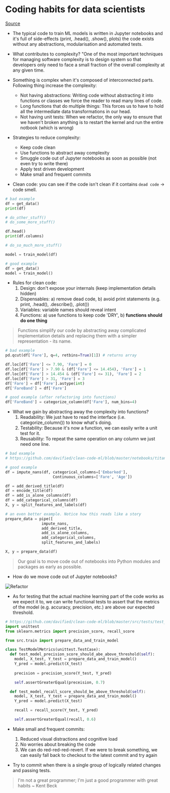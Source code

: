 # Coding habits for data scientists

[Source](https://www.thoughtworks.com/insights/blog/coding-habits-data-scientists)

* The typical code to train ML models is written in Jupyter notebooks and it's
  full of side-effects (print, .head(), .show(), plots) the code exists without
  any abstractions, modularisation and automated tests.

* What contributes to complexity? "One of the most important techniques for
  managing software complexity is to design system so that developers only need
  to face a small fraction of the overall complexity at any given time.

* Something is complex when it's composed of interconnected parts. Following
  thing increase the complexity:
  - Not having abstractions: Writing code without abstracting it into functions
    or classes we force the reader to read many lines of code.
  - Long functions that do multiple things: This forces us to have to hold all
    the intermediate data transformations in our head.
  - Not having unit tests: When we refactor, the only way to ensure that we
    haven't broken anything is to restart the kernel and run the entire notbook
    (which is wrong)

* Strategies to reduce complexity:
  * Keep code clean
  * Use functions to abstract away complexity
  * Smuggle code out of Jupyter notebooks as soon as possible (not even try to
    write there)
  * Apply test driven development
  * Make small and frequent commits

* Clean code: you can see if the code isn't clean if it contains `dead code` ->
  code smell.

```py
# bad example
df = get_data()
print(df)

# do_other_stuff()
# do_some_more_stuff()

df.head()
print(df.columns)

# do_so_much_more_stuff()

model = train_model(df)

# good example
df = get_data()
model = train_model()
```
* Rules for clean code:
  1. Design: don't expose your internals (keep implementation details hidden)
  2. Dispensables: a) remove dead code, b) avoid print statements (e.g. print,
     .head(), .describe(), .plot())
  3. Variables: variable names should reveal intent
  4. Functions: a) use functions to keep code 'DRY', b) **functions should do one thing**

> Functions simplify our code by abstracting away complicated implementation
  details and replacing them with a simpler representation - its name.

```py
# bad example
pd.qcut(df['Fare'], q=4, retbins=True)[1]) # returns array

df.loc[df['Fare'] <= 7.90, 'Fare'] = 0
df.loc[df['Fare'] > 7.90 & (df['Fare'] <= 14.454), 'Fare'] = 1
df.loc[df['Fare'] > 14.454 & (df['Fare'] <= 31), 'Fare'] = 2
df.loc[df['Fare'] > 31, 'Fare'] = 3
df['Fare'] = df['Fare'].astype(int)
df['FareBand'] = df['Fare']

# good example (after refactoring into functions)
df['FareBand'] = categorize_column(df['Fare'], num_bins=4)
``` 

* What we gain by abstracting away the complexity into functions?
  1. Readability: We just have to read the interface (i.e. categorize_column())
     to know what's doing.
  2. Testability: Because it's now a function, we can easily write a unit test
     for it.
  3. Reusability: To repeat the same operation on any column we just need one
     line.

```py
# bad example
# https://github.com/davified/clean-code-ml/blob/master/notebooks/titanic-notebook-1.ipynb

# good example
df = impute_nans(df, categorical_columns=['Embarked'],
                     Continuous_columns=['Fare', 'Age'])

df = add_derived_title(df)
df = encode_title(df)
df = add_is_alone_columns(df)
df = add_categorical_columns(df)
X, y = split_features_and_labels(df)

# an even better example. Notice how this reads like a story
prepare_data = pipe([
                impute_nans,
                add_derived_title,
                add_is_alone_columns,
                add_categorical_columns,
                split_features_and_labels)

X, y = prepare_data(df)
```

> Our goal is to move code out of notebooks into Python modules and packages as
> early as possible.

* How do we move code out of Jupyter notebooks?

![Refactor](https://insights-images.thoughtworks.com/Screenshot202019101620at20100518_df186104d85da2fc7cd6080b96327600.png)

* As for testing that the actual machine learning part of the code works as we
  expect it to, we can write functional tests to assert that the metrics of the
  model (e.g. accuracy, precision, etc.) are above our expected threshold.

```py
# https://github.com/davified/clean-code-ml/blob/master/src/tests/test_model_metrics.py
import unittest
from sklearn.metrics import precision_score, recall_score

from src.train import prepare_data_and_train_model

class TestModelMetrics(unittest.TestCase):
  def test_model_precision_score_should_abe_above_threshold(self):
    model, X_test, Y_test = prepare_data_and_train_model()
    Y_pred = model.predict(X_test)
    
    precision = precision_score(Y_test, Y_pred)

    self.assertGreaterEqual(preceision, 0.7)

  def test_model_recall_score_should_be_above_threshold(self):
    model, X_test, Y_test = prepare_data_and_train_model()
    Y_pred = model.predict(X_test)

    recall = recall_score(Y_test, Y_pred)

    self.assertGreaterEqual(recall, 0.6)

```

* Make small and frequent commits:
  1. Reduced visual distractions and cognitive load
  2. No worries about breaking the code
  3. We can do red-red-red-revert. If we were to break something, we can easily
     fall back to checkout to the latest commit and try again

* Try to commit when there is a single group of logically related changes and
  passing tests.

> I'm not a great programmer; I'm just a good programmer with great habits ~
> Kent Beck

